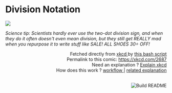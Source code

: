 # <b>Division Notation</b>

[![](https://imgs.xkcd.com/comics/division_notation.png)](https://xkcd.com/2687)

<i>Science tip: Scientists hardly ever use the two-dot division sign, and when they do it often doesn&#39;t even mean division, but they still get REALLY mad when you repurpose it to write stuff like SALE! ALL SHOES 30÷ OFF!</i>

<div align="right">
  Fetched directly from
  <a href="https://xkcd.com">
    xkcd
  </a>
  by
  <a href="https://github.com/Vanille-N/Vanille-N/blob/master/fetch">
    this bash script
  </a>
</div>
<div align="right">
  Permalink to this comic:
  <a href="https://xkcd.com/2687">
    https://xkcd.com/2687
  </a>
</div>
<div align="right">
  Need an explanation ?
  <a href="https://www.explainxkcd.com/wiki/index.php/2687">
    Explain xkcd
  </a>
</div>
<div align="right">
  How does this work ?
  <a href="https://github.com/Vanille-N/Vanille-N/blob/master/.github/workflows/build.yml">
    workflow
  </a>
  |
  <a href="https://simonwillison.net/2020/Jul/10/self-updating-profile-readme/">
    related explanation
  </a>
</div><br>

<a href="https://github.com/Vanille-N/Vanille-N/actions"><img src="https://github.com/Vanille-N/Vanille-N/workflows/Build%20README/badge.svg" align="right" alt="Build README"></a>
